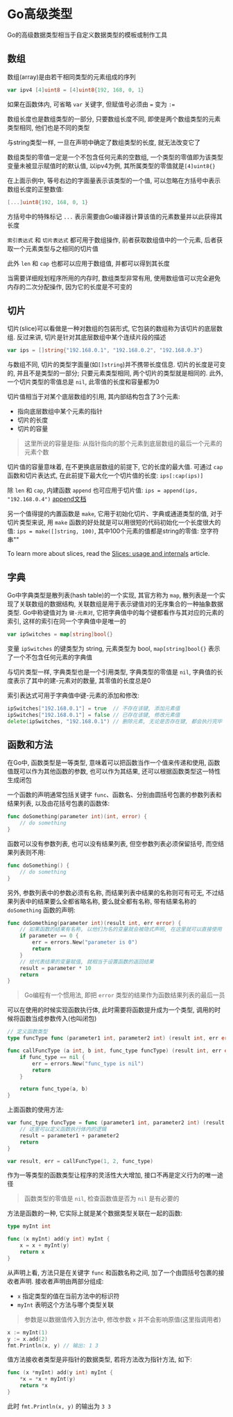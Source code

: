 # Go高级类型

Go的高级数据类型相当于自定义数据类型的模板或制作工具

## 数组

数组(array)是由若干相同类型的元素组成的序列

``` Go
var ipv4 [4]uint8 = [4]uint8{192, 168, 0, 1}
```

如果在函数体内, 可省略 `var` 关键字, 但赋值号必须由 `=` 变为 `:=`

数组长度也是数组类型的一部分, 只要数组长度不同, 即使是两个数组类型的元素类型相同, 他们也是不同的类型

与string类型一样, 一旦在声明中确定了数组类型的长度, 就无法改变它了

数组类型的零值一定是一个不包含任何元素的空数组, 一个类型的零值即为该类型变量未被显示赋值时的默认值, 以ipv4为例, 其所属类型的零值就是`[4]uint8{}`

在上面示例中, 等号右边的字面量表示该类型的一个值, 可以忽略在方括号中表示数组长度的正整数值:
``` Go
[...]uint8{192, 168, 0, 1}
```
方括号中的特殊标记 `...` 表示需要由Go编译器计算该值的元素数量并以此获得其长度

`索引表达式` 和 `切片表达式` 都可用于数组操作, 前者获取数组值中的一个元素, 后者获取一个元素类型与之相同的切片值

此外 `len` 和 `cap` 也都可以应用于数组值, 并都可以得到其长度

当需要详细规划程序所用的内存时, 数组类型非常有用, 使用数组值可以完全避免内存的二次分配操作, 因为它的长度是不可变的

## 切片

切片(slice)可以看做是一种对数组的包装形式, 它包装的数组称为该切片的底层数组. 反过来讲, 切片是针对其底层数组中某个连续片段的描述

``` Go
var ips = []string{"192.168.0.1", "192.168.0.2", "192.168.0.3"}
```

与数组不同, 切片的类型字面量(如`[]string`)并不携带长度信息. 切片的长度是可变的, 并且不是类型的一部分; 只要元素类型相同, 两个切片的类型就是相同的. 此外, 一个切片类型的零值总是 `nil`, 此零值的长度和容量都为0

切片值相当于对某个底层数组的引用, 其内部结构包含了3个元素:
- 指向底层数组中某个元素的指针
- 切片的长度
- 切片的容量

> 这里所说的容量是指: 从指针指向的那个元素到底层数组的最后一个元素的元素个数

切片值的容量意味着, 在不更换底层数组的前提下, 它的长度的最大值. 可通过 `cap` 函数和切片表达式, 在此前提下最大化一个切片值的长度: `ips[:cap(ips)]`

除 `len` 和 `cap`, 内建函数 `append` 也可应用于切片值: `ips = append(ips, "192.168.0.4")`
[append文档](https://golang.org/pkg/builtin/#append)

另一个值得提的内置函数是 `make`, 它用于初始化切片、字典或通道类型的值, 对于切片类型来说, 用 `make` 函数的好处就是可以用很短的代码初始化一个长度很大的值: `ips = make([]string, 100)`, 其中100个元素的值都是string的零值: 空字符串""

To learn more about slices, read the [Slices: usage and internals](https://blog.golang.org/go-slices-usage-and-internals) article.

## 字典

Go中字典类型是散列表(hash table)的一个实现, 其官方称为 `map`, 散列表是一个实现了关联数组的数据结构, 关联数组是用于表示键值对的无序集合的一种抽象数据类型. Go中称键值对为 `键-元素对`, 它把字典值中的每个键都看作与其对应的元素的索引, 这样的索引在同一个字典值中是唯一的

``` Go
var ipSwitches = map[string]bool{}
```

变量 `ipSwitches` 的键类型为 string, 元素类型为 bool, `map[string]bool{}` 表示了一个不包含任何元素的字典值

与切片类型一样, 字典类型也是一个引用类型, 字典类型的零值是 `nil`, 字典值的长度表示了其中的建-元素对的数量, 其零值的长度总是0

索引表达式可用于字典值中键-元素的添加和修改:
``` Go
ipSwitches["192.168.0.1"] = true  // 不存在该键, 添加元素值
ipSwitches["192.168.0.1"] = false // 已存在该键, 修改元素值
delete(ipSwitches, "192.168.0.1") // 删除元素, 无论是否存在键, 都会执行完毕
```

## 函数和方法

在Go中, 函数类型是一等类型, 意味着可以把函数当作一个值来传递和使用, 函数值既可以作为其他函数的参数, 也可以作为其结果, 还可以根据函数类型这一特性生成闭包

一个函数的声明通常包括关键字 `func`、函数名、分别由圆括号包裹的参数列表和结果列表, 以及由花括号包裹的函数体:
``` Go
func doSomething(parameter int)(int, error) {
	// do something
}
```

函数可以没有参数列表, 也可以没有结果列表, 但空参数列表必须保留括号, 而空结果列表则不用:
``` Go
func doSomething() {
	// do something
}
```

另外, 参数列表中的参数必须有名称, 而结果列表中结果的名称则可有可无, 不过结果列表中的结果要么全都省略名称, 要么就全都有名称, 带有结果名称的 `doSomething` 函数的声明:
``` Go
func doSomething(parameter int)(result int, err error) {
	// 如果函数的结果有名称, 以他们为名的变量就会被隐式声明, 在这里就可以直接使用
	if parameter == 0 {
		err = errors.New("parameter is 0")
		return
	}
	// 给代表结果的变量赋值, 就相当于设置函数的返回结果
	result = parameter * 10
	return
}
```
> Go编程有一个惯用法, 即把 `error` 类型的结果作为函数结果列表的最后一员

可以在使用的时候实现函数执行体, 此时需要将函数提升成为一个类型, 调用的时候将函数当成参数传入(也叫闭包)

``` Go
// 定义函数类型
type funcType func (parameter1 int, parameter2 int) (result int, err error)

func callFuncType (a int, b int, func_type funcType) (result int, err error) {
	if func_type == nil {
		err = errors.New("func_type is nil")
		return
	}

	return func_type(a, b)
}
```

上面函数的使用方法:
``` Go
var func_type funcType = func (parameter1 int, parameter2 int) (result int, err error) {
	// 这里可以定义函数执行体内的逻辑
	result = parameter1 + parameter2
	return
}

var result, err = callFuncType(1, 2, func_type)
```

作为一等类型的函数类型让程序的灵活性大大增加, 接口不再是定义行为的唯一途径

> 函数类型的零值是 `nil`, 检查函数值是否为 `nil` 是有必要的

方法是函数的一种, 它实际上就是某个数据类型关联在一起的函数:
``` Go
type myInt int

func (x myInt) add(y int) myInt {
	x = x + myInt(y)
	return x
}
```

从声明上看, 方法只是在关键字 `func` 和函数名称之间, 加了一个由圆括号包裹的接收者声明. 接收者声明由两部分组成:
- `x` 指定类型的值在当前方法中的标识符
- `myInt` 表明这个方法与哪个类型关联

> 参数是以数据值传入到方法中, 修改参数 `x` 并不会影响原值(这里指调用者)
``` Go
x := myInt(1)
y := x.add(2)
fmt.Println(x, y) // 输出: 1 3
```

值方法接收者类型是非指针的数据类型, 若将方法改为指针方法, 如下:
``` Go
func (x *myInt) add(y int) myInt {
	*x = *x + myInt(y)
	return *x
}
```
此时 `fmt.Println(x, y)` 的输出为 `3 3`




